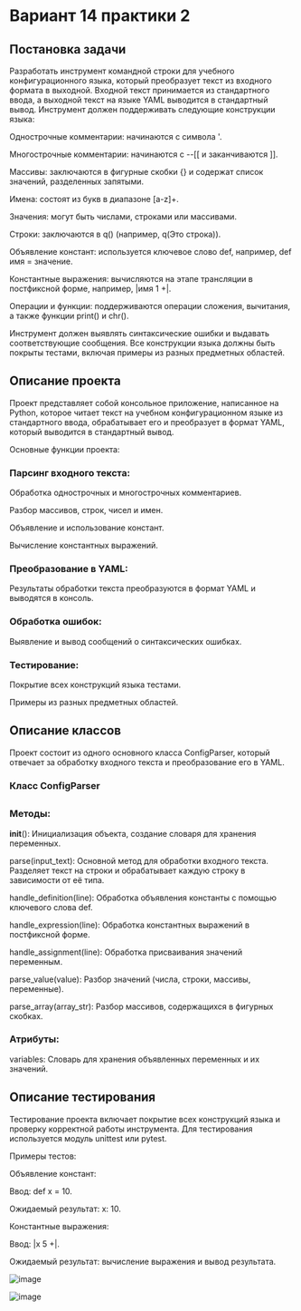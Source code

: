 # Вариант 14 практики 2
## Постановка задачи
Разработать инструмент командной строки для учебного конфигурационного языка, который преобразует текст из входного формата в выходной. Входной текст принимается из стандартного ввода, а выходной текст на языке YAML выводится в стандартный вывод. Инструмент должен поддерживать следующие конструкции языка:

Однострочные комментарии: начинаются с символа '.

Многострочные комментарии: начинаются с --[[ и заканчиваются ]].

Массивы: заключаются в фигурные скобки {} и содержат список значений, разделенных запятыми.

Имена: состоят из букв в диапазоне [a-z]+.

Значения: могут быть числами, строками или массивами.

Строки: заключаются в q() (например, q(Это строка)).

Объявление констант: используется ключевое слово def, например, def имя = значение.

Константные выражения: вычисляются на этапе трансляции в постфиксной форме, например, |имя 1 +|.

Операции и функции: поддерживаются операции сложения, вычитания, а также функции print() и chr().

Инструмент должен выявлять синтаксические ошибки и выдавать соответствующие сообщения. Все конструкции языка должны быть покрыты тестами, включая примеры из разных предметных областей.

## Описание проекта
Проект представляет собой консольное приложение, написанное на Python, которое читает текст на учебном конфигурационном языке из стандартного ввода, обрабатывает его и преобразует в формат YAML, который выводится в стандартный вывод.

Основные функции проекта:

### Парсинг входного текста:

Обработка однострочных и многострочных комментариев.

Разбор массивов, строк, чисел и имен.

Объявление и использование констант.

Вычисление константных выражений.

### Преобразование в YAML:

Результаты обработки текста преобразуются в формат YAML и выводятся в консоль.

### Обработка ошибок:

Выявление и вывод сообщений о синтаксических ошибках.

### Тестирование:

Покрытие всех конструкций языка тестами.

Примеры из разных предметных областей.

## Описание классов
Проект состоит из одного основного класса ConfigParser, который отвечает за обработку входного текста и преобразование его в YAML.

### Класс ConfigParser
## 
### Методы:

__init__(): Инициализация объекта, создание словаря для хранения переменных.

parse(input_text): Основной метод для обработки входного текста. Разделяет текст на строки и обрабатывает каждую строку в зависимости от её типа.

handle_definition(line): Обработка объявления константы с помощью ключевого слова def.

handle_expression(line): Обработка константных выражений в постфиксной форме.

handle_assignment(line): Обработка присваивания значений переменным.

parse_value(value): Разбор значений (числа, строки, массивы, переменные).

parse_array(array_str): Разбор массивов, содержащихся в фигурных скобках.

### Атрибуты:

variables: Словарь для хранения объявленных переменных и их значений.

## Описание тестирования
Тестирование проекта включает покрытие всех конструкций языка и проверку корректной работы инструмента. Для тестирования используется модуль unittest или pytest.

Примеры тестов:

Объявление констант:

Ввод: def x = 10.

Ожидаемый результат: x: 10.

Константные выражения:

Ввод: |x 5 +|.

Ожидаемый результат: вычисление выражения и вывод результата.

![image](https://github.com/user-attachments/assets/509cbc7d-3d2d-40a4-aca3-c516c5c2ac3d)

![image](https://github.com/user-attachments/assets/7240e83d-b33e-4244-88d2-a5d02861640c)

